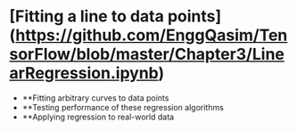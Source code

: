 # [Fitting a line to data points] (https://github.com/EnggQasim/TensorFlow/blob/master/Chapter3/LinearRegression.ipynb)
- **Fitting arbitrary curves to data points
- **Testing performance of these regression algorithms
- **Applying regression to real-world data 
